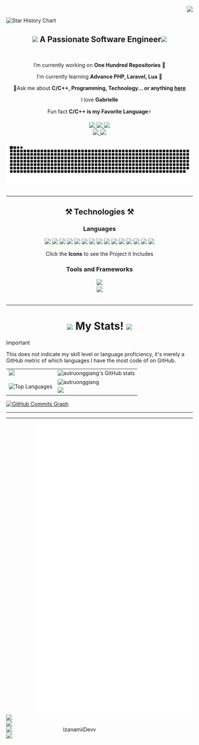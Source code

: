 <p align="right">
      <img align="center" src="https://komarev.com/ghpvc/?username=izanamiiDevv&style=flat-square&base=500" />
</p>

<source
  media="(prefers-color-scheme: dark)"
  srcset="https://readme-typing-svg.demolab.com?font=&weight=600&size=40&pause=1000&color=FFFFFF&center=true&vCenter=true&random=false&width=435&height=60&lines=I+LOVE+CODING"
/>
<source
  media="(prefers-color-scheme: light)"
  srcset="https://readme-typing-svg.demolab.com?font=&weight=600&size=40&pause=1000&color=000000&center=true&vCenter=true&random=false&width=435&height=60&lines=I+LOVE+CODING"
/>
<img
  alt="Star History Chart"
  src="https://readme-typing-svg.demolab.com?font=&weight=600&size=40&pause=1000&color=FFFFFF&center=true&vCenter=true&random=false&width=435&height=60&lines=I+LOVE+CODING"
/>

<h2 align="center">
<img src="https://emojis.slackmojis.com/emojis/images/1588315024/8823/hyperkitty.gif?1588315024" width="30" /> A Passionate Software Engineer<img src="https://emojis.slackmojis.com/emojis/images/1621024394/39092/cat-roll.gif?1621024394" width="28" />
</h2>


<br/>


<div align="center">

  I’m currently working on **One Hundred Repositories** 🔭
  
  I’m currently learning **Advance PHP, Laravel, Lua** 🌱

 💬Ask me about **C/C++, Programming, Technology... or anything [here](https://www.facebook.com/izanamiii1)**

  I love **Gabrielle**

  Fun fact **C/C++ is my Favorite Language**⚡

 </div>
 
<div align="center"> 
  <a href="mailto:rafaeloli596@gmail.com">
    <img src="https://img.shields.io/badge/Gmail-333333?style=for-the-badge&logo=gmail&logoColor=red" />
  </a>
  <a href="https://www.facebook.com/izanamiii1">
    <img src="https://img.shields.io/badge/Facebook-1877F2?style=for-the-badge&logo=facebook&logoColor=white" target="_blank" />
  </a>
  <a href="https://www.instagram.com/izanamii.cpp/">
    <img src="https://img.shields.io/badge/Instagram-E4405F?style=for-the-badge&logo=instagram&logoColor=white" target="_blank" />
  </a>
  <br/>
  <a href="">
    <img src="https://img.shields.io/badge/Codewars-B1361E?style=for-the-badge&logo=Codewars&logoColor=white" target="_blank" />
  </a>
  <a href="">
    <img src="https://img.shields.io/badge/GitHub-100000?style=for-the-badge&logo=github&logoColor=white" target="_blank" />
  </a>
</div>
<br/>
 <div align="center">
  <img alt="snake eating my contributions" src="https://raw.githubusercontent.com/salesp07/salesp07/output/github-contribution-grid-snake.svg" />
</div>

<br/>
<hr/>
 
<h2 align="center">⚒️ Technologies ⚒️</h2>
<div align="center">
   <h3>Languages</h3>
   <a href="https://github.com/stars/IzanamiiDevv/lists/html"><img src="https://skillicons.dev/icons?i=html"/></a>
   <a href="https://github.com/stars/IzanamiiDevv/lists/css"><img src="https://skillicons.dev/icons?i=css"/></a>
   <a href="https://github.com/stars/IzanamiiDevv/lists/javascript-typescript"><img src="https://skillicons.dev/icons?i=javascript"/></a>
   <a href="https://github.com/stars/IzanamiiDevv/lists/javascript-typescript"><img src="https://skillicons.dev/icons?i=typescript"/></a>
   <a href="https://github.com/stars/IzanamiiDevv/lists/c"><img src="https://skillicons.dev/icons?i=cs"/></a>
   <a href="https://github.com/stars/IzanamiiDevv/lists/python"><img src="https://skillicons.dev/icons?i=python"/></a>
   <a href="https://github.com/stars/IzanamiiDevv/lists/php"><img src="https://skillicons.dev/icons?i=php"/></a>
   <a href="https://github.com/stars/IzanamiiDevv/lists/c-c"><img src="https://skillicons.dev/icons?i=cpp"/></a>
   <a href="https://github.com/stars/IzanamiiDevv/lists/java"><img src="https://skillicons.dev/icons?i=java"/></a>
   <a href="https://github.com/stars/IzanamiiDevv/lists/c-c"><img src="https://skillicons.dev/icons?i=c"/></a>
   <a href="https://github.com/stars/IzanamiiDevv/lists/rust"><img src="https://skillicons.dev/icons?i=rust"/></a>
   <a href="https://github.com/stars/IzanamiiDevv/lists/lua"><img src="https://skillicons.dev/icons?i=lua"/></a>
   <a href="https://github.com/stars/IzanamiiDevv/lists/go"><img src="https://skillicons.dev/icons?i=go"/></a>
   <a href="https://github.com/stars/IzanamiiDevv/lists/haskell"><img src="https://skillicons.dev/icons?i=haskell"/></a>
   <a href="https://github.com/stars/IzanamiiDevv/lists/scala"><img src="https://skillicons.dev/icons?i=scala"/></a>
   <br>
   <p> Click the <b>Icons</b> to see the Project it Includes </p>

   <h3>Tools and Frameworks</h3>
   <img src="https://skillicons.dev/icons?i=nodejs,express,react,vite,dotnet,mysql,wasm,npm,mongodb,regex,tauri" /><br>
   <img src="https://skillicons.dev/icons?i=github,vercel,git,vscode,stackoverflow,unity,discord,aws,idea" />
</div>

<br/>
<hr/>

 
<h1 align="center"><img src="https://emojis.slackmojis.com/emojis/images/1680554188/65018/cat-roomba-exceptionally-fast.gif?1680554188" width="30"/> My Stats! <img src="https://emojis.slackmojis.com/emojis/images/1706292391/88200/catballq.gif?1706292391" width="30"/></h1>

> [!IMPORTANT]
> This does not indicate my skill level or language proficiency, it's merely a GitHub metric of which languages I have the most code of on GitHub.

<table>
    <tr>
        <td>
        <img src="https://github-readme-streak-stats.herokuapp.com/?user=izanamiiDevv&stroke=ffffff&background=1c1917&ring=0891b2&fire=0891b2&currStreakNum=ffffff&currStreakLabel=0891b2&sideNums=ffffff&sideLabels=ffffff&dates=ffffff&hide_border=true" />
        </td>
        <td> 
        <img src="https://github-readme-stats.vercel.app/api?username=izanamiiDevv&show_icons=true&hide=&count_private=true&title_color=0891b2&text_color=ffffff&icon_color=0891b2&bg_color=1c1917&hide_border=true&show_icons=true" alt="autruonggiang's GitHub stats" /> 
        </td>
    </tr>
    <tr>
        <td rowspan="2">
        <img src="https://github-readme-stats.vercel.app/api/top-langs/?username=izanamiiDevv&langs_count=10&title_color=0891b2&text_color=ffffff&icon_color=0891b2&bg_color=1c1917&hide_border=true&locale=en&custom_title=Top%20%Languages" alt="Top Languages" /> 
        </td>
        <td>
        <img src="https://github-profile-trophy.vercel.app/?username=izanamiiDevv&theme=onestar&row=3&column=4" alt="autruonggiang" /> 
        </td>
    </tr>
    <tr>
        <td>
        <img src="https://github.r2v.ch/codewars?user=izanamiii&name=true&top_languages=true&stroke=%23b362ff&theme=purple_dark">
        </td>
    </tr>
</table>
  
<a href="http://www.github.com/autruonggiang"> 
   <img src="https://github-readme-activity-graph.vercel.app/graph?username=izanamiiDevv&bg_color=1c1917&color=ffffff&line=0891b2&point=ffffff&area_color=1c1917&area=true&hide_border=true&custom_title=GitHub%20Commits%20Graph" alt="GitHub Commits Graph" /> 
</a>

<br>
<hr>

---

<p align="center">
  <a href="https://github.com/lowlighter/metrics">
    <img width="425" align="right" src="github-metrics.svg" />
  </a>
  <img
    width="380"
    align="left"
    src="https://github-readme-stats.vercel.app/api?username=izanamiiDevv&show_icons=true&theme=calm"
  />
  <br />
  <img 
  width="380"
  align="left"
  src="https://github.r2v.ch/codewars?user=izanamiii&name=true&top_languages=true&stroke=%23b362ff&theme=purple_dark">
  <br />
  <img 
  width="380"
  align="left"
  src="https://github-profile-trophy.vercel.app/?username=izanamiiDevv&theme=onestar&row=3&column=4" alt="IzanamiiDevv" /> 
  <br />
  <img
    width="380"
    align="left"
    src="https://readme-typing-svg.demolab.com?font=Fira+Code&pause=1000&color=C5C5C5&background=FF000000&center=true&vCenter=true&random=false&width=380&height=100&repeat=false&lines=Software+Engineer."
  />
  </a>
</p>